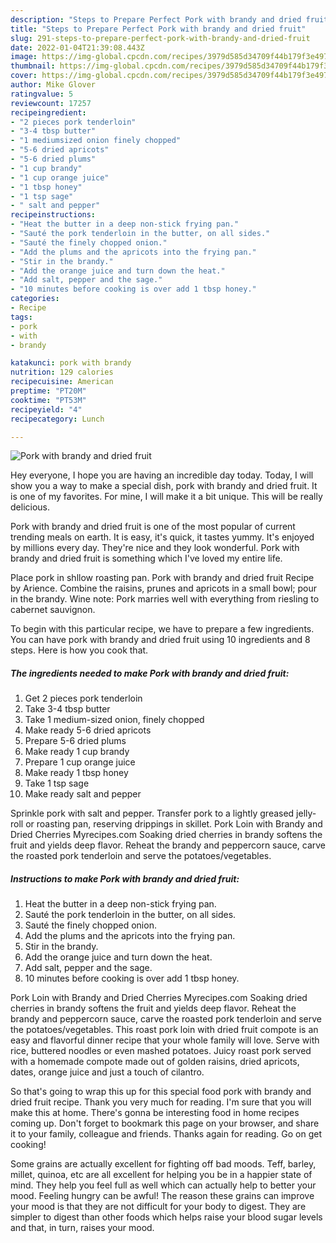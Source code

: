 ```yaml
---
description: "Steps to Prepare Perfect Pork with brandy and dried fruit"
title: "Steps to Prepare Perfect Pork with brandy and dried fruit"
slug: 291-steps-to-prepare-perfect-pork-with-brandy-and-dried-fruit
date: 2022-01-04T21:39:08.443Z
image: https://img-global.cpcdn.com/recipes/3979d585d34709f44b179f3e4974bafb/751x532cq70/pork-with-brandy-and-dried-fruit-recipe-main-photo.jpg
thumbnail: https://img-global.cpcdn.com/recipes/3979d585d34709f44b179f3e4974bafb/751x532cq70/pork-with-brandy-and-dried-fruit-recipe-main-photo.jpg
cover: https://img-global.cpcdn.com/recipes/3979d585d34709f44b179f3e4974bafb/751x532cq70/pork-with-brandy-and-dried-fruit-recipe-main-photo.jpg
author: Mike Glover
ratingvalue: 5
reviewcount: 17257
recipeingredient:
- "2 pieces pork tenderloin"
- "3-4 tbsp butter"
- "1 mediumsized onion finely chopped"
- "5-6 dried apricots"
- "5-6 dried plums"
- "1 cup brandy"
- "1 cup orange juice"
- "1 tbsp honey"
- "1 tsp sage"
- " salt and pepper"
recipeinstructions:
- "Heat the butter in a deep non-stick frying pan."
- "Sauté the pork tenderloin in the butter, on all sides."
- "Sauté the finely chopped onion."
- "Add the plums and the apricots into the frying pan."
- "Stir in the brandy."
- "Add the orange juice and turn down the heat."
- "Add salt, pepper and the sage."
- "10 minutes before cooking is over add 1 tbsp honey."
categories:
- Recipe
tags:
- pork
- with
- brandy

katakunci: pork with brandy 
nutrition: 129 calories
recipecuisine: American
preptime: "PT20M"
cooktime: "PT53M"
recipeyield: "4"
recipecategory: Lunch

---
```



![Pork with brandy and dried fruit](https://img-global.cpcdn.com/recipes/3979d585d34709f44b179f3e4974bafb/751x532cq70/pork-with-brandy-and-dried-fruit-recipe-main-photo.jpg)

Hey everyone, I hope you are having an incredible day today. Today, I will show you a way to make a special dish, pork with brandy and dried fruit. It is one of my favorites. For mine, I will make it a bit unique. This will be really delicious.

Pork with brandy and dried fruit is one of the most popular of current trending meals on earth. It is easy, it's quick, it tastes yummy. It's enjoyed by millions every day. They're nice and they look wonderful. Pork with brandy and dried fruit is something which I've loved my entire life.

Place pork in shllow roasting pan. Pork with brandy and dried fruit Recipe by Arience. Combine the raisins, prunes and apricots in a small bowl; pour in the brandy. Wine note: Pork marries well with everything from riesling to cabernet sauvignon.


To begin with this particular recipe, we have to prepare a few ingredients. You can have pork with brandy and dried fruit using 10 ingredients and 8 steps. Here is how you cook that.

<!--inarticleads1-->

##### The ingredients needed to make Pork with brandy and dried fruit:

1. Get 2 pieces pork tenderloin
1. Take 3-4 tbsp butter
1. Take 1 medium-sized onion, finely chopped
1. Make ready 5-6 dried apricots
1. Prepare 5-6 dried plums
1. Make ready 1 cup brandy
1. Prepare 1 cup orange juice
1. Make ready 1 tbsp honey
1. Take 1 tsp sage
1. Make ready  salt and pepper


Sprinkle pork with salt and pepper. Transfer pork to a lightly greased jelly-roll or roasting pan, reserving drippings in skillet. Pork Loin with Brandy and Dried Cherries Myrecipes.com Soaking dried cherries in brandy softens the fruit and yields deep flavor. Reheat the brandy and peppercorn sauce, carve the roasted pork tenderloin and serve the potatoes/vegetables. 

<!--inarticleads2-->

##### Instructions to make Pork with brandy and dried fruit:

1. Heat the butter in a deep non-stick frying pan.
1. Sauté the pork tenderloin in the butter, on all sides.
1. Sauté the finely chopped onion.
1. Add the plums and the apricots into the frying pan.
1. Stir in the brandy.
1. Add the orange juice and turn down the heat.
1. Add salt, pepper and the sage.
1. 10 minutes before cooking is over add 1 tbsp honey.


Pork Loin with Brandy and Dried Cherries Myrecipes.com Soaking dried cherries in brandy softens the fruit and yields deep flavor. Reheat the brandy and peppercorn sauce, carve the roasted pork tenderloin and serve the potatoes/vegetables. This roast pork loin with dried fruit compote is an easy and flavorful dinner recipe that your whole family will love. Serve with rice, buttered noodles or even mashed potatoes. Juicy roast pork served with a homemade compote made out of golden raisins, dried apricots, dates, orange juice and just a touch of cilantro. 

So that's going to wrap this up for this special food pork with brandy and dried fruit recipe. Thank you very much for reading. I'm sure that you will make this at home. There's gonna be interesting food in home recipes coming up. Don't forget to bookmark this page on your browser, and share it to your family, colleague and friends. Thanks again for reading. Go on get cooking!

Some grains are actually excellent for fighting off bad moods. Teff, barley, millet, quinoa, etc are all excellent for helping you be in a happier state of mind. They help you feel full as well which can actually help to better your mood. Feeling hungry can be awful! The reason these grains can improve your mood is that they are not difficult for your body to digest. They are simpler to digest than other foods which helps raise your blood sugar levels and that, in turn, raises your mood.
